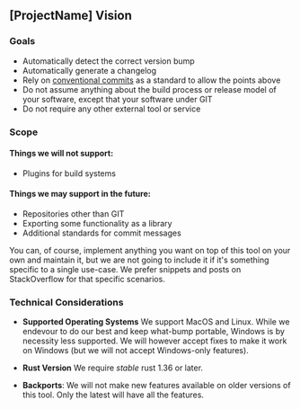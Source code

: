 ## [ProjectName] Vision

### Goals

- Automatically detect the correct version bump
- Automatically generate a changelog
- Rely on [conventional commits](https://www.conventionalcommits.org/en/v1.0.0/) as a standard to allow the points above
- Do not assume anything about the build process or release model of your software, except that your software under GIT
- Do not require any other external tool or service

### Scope

#### Things we will not support:
- Plugins for build systems

#### Things we may support in the future:
- Repositories other than GIT
- Exporting some functionality as a library
- Additional standards for commit messages

You can, of course, implement anything you want on top of this tool on your own and maintain it, but we are not going to include it if it's something specific to a single use-case. We prefer snippets and posts on StackOverflow for that specific scenarios.

### Technical Considerations

- **Supported Operating Systems**
We support MacOS and Linux. 
While we endevour to do our best and keep what-bump portable, Windows is by necessity less supported. We will however accept fixes to make it work on Windows (but we will not accept Windows-only features).

- **Rust Version**
We require *stable* rust 1.36 or later.

- **Backports**:
We will not make new features available on older versions of this tool. Only the latest will have all the features.
